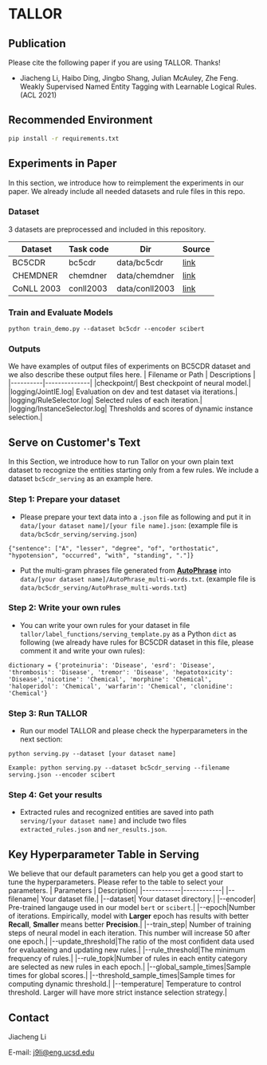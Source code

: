 # TALLOR

## Publication
Please cite the following paper if you are using TALLOR. Thanks!

* Jiacheng Li, Haibo Ding, Jingbo Shang, Julian McAuley, Zhe Feng. Weakly Supervised Named Entity Tagging with Learnable Logical Rules. (ACL 2021)

## Recommended Environment

```bash
pip install -r requirements.txt
```

## Experiments in Paper
In this section, we introduce how to reimplement the experiments in our paper. We already include all needed datasets and rule files in this repo.
### Dataset
3 datasets are preprocessed and included in this repository.

| Dataset             | Task code     | Dir                      | Source   |
|---------------------|---------------|--------------------------|----------|
| BC5CDR   | bc5cdr           | data/bc5cdr                 | [link](https://biocreative.bioinformatics.udel.edu/tasks/biocreative-v/track-3-cdr/)|
| CHEMDNER              | chemdner        | data/chemdner             | [link](https://biocreative.bioinformatics.udel.edu/resources/biocreative-iv/chemdner-corpus/)|
| CoNLL 2003              | conll2003         | data/conll2003               | [link](https://arxiv.org/pdf/cs/0306050v1.pdf)|


### Train and Evaluate Models
```
python train_demo.py --dataset bc5cdr --encoder scibert
```

### Outputs
We have examples of output files of experiments on BC5CDR dataset and we also describe these output files here.
| Filename or Path | Descriptions |
|----------|--------------|
|checkpoint/| Best checkpoint of neural model.|
|logging/JointIE.log| Evaluation on dev and test dataset via iterations.|
|logging/RuleSelector.log| Selected rules of each iteration.|
|logging/InstanceSelector.log| Thresholds and scores of dynamic instance selection.|

## Serve on Customer's Text
In this Section, we introduce how to run Tallor on your own plain text dataset to recognize the entities starting only from a few rules. We include a dataset ```bc5cdr_serving``` as an example here.

### Step 1: Prepare your dataset
* Please prepare your text data into a ```.json``` file as following and put it in ```data/[your dataset name]/[your file name].json```: (example file is ```data/bc5cdr_serving/serving.json```)
```
{"sentence": ["A", "lesser", "degree", "of", "orthostatic", "hypotension", "occurred", "with", "standing", "."]}
```
* Put the multi-gram phrases file generated from **[AutoPhrase](https://github.com/shangjingbo1226/AutoPhrase)** into ```data/[your dataset name]/AutoPhrase_multi-words.txt```.
(example file is ```data/bc5cdr_serving/AutoPhrase_multi-words.txt```)

### Step 2: Write your own rules
* You can write your own rules for your dataset in file ```tallor/label_functions/serving_template.py``` as a Python ```dict``` as following (we already have rules for BC5CDR dataset in this file, please comment it and write your own rules):
```
dictionary = {'proteinuria': 'Disease', 'esrd': 'Disease', 'thrombosis': 'Disease', 'tremor': 'Disease', 'hepatotoxicity': 'Disease','nicotine': 'Chemical', 'morphine': 'Chemical', 'haloperidol': 'Chemical', 'warfarin': 'Chemical', 'clonidine': 'Chemical'}
```
### Step 3: Run TALLOR
* Run our model TALLOR and please check the hyperparameters in the next section:
```
python serving.py --dataset [your dataset name]

Example: python serving.py --dataset bc5cdr_serving --filename serving.json --encoder scibert
```

### Step 4: Get your results
* Extracted rules and recognized entities are saved into path ```serving/[your dataset name]``` and include two files ```extracted_rules.json``` and ```ner_results.json```.

## Key Hyperparameter Table in Serving
We believe that our default parameters can help you get a good start to tune the hyperparameters. Please refer to the table to select your parameters.
| Parameters | Description|
|------------|------------|
|--filename| Your dataset file.|
|--dataset| Your dataset directory.|
|--encoder| Pre-trained langauge used in our model ```bert``` or ```scibert```.|
|--epoch|Number of iterations. Empirically, model with **Larger** epoch has results with better **Recall**, **Smaller** means better **Precision**.|
|--train_step| Number of training steps of neural model in each iteration. This number will increase 50 after one epoch.|
|--update_threshold|The ratio of the most confident data used for evaluateing and updating new rules.|
|--rule_threshold|The minimum frequency of rules.|
|--rule_topk|Number of rules in each entity category are selected as new rules in each epoch.|
|--global_sample_times|Sample times for global scores.|
|--threshold_sample_times|Sample times for computing dynamic threshold.|
|--temperature| Temperature to control threshold. Larger will have more strict instance selection strategy.|

## Contact
Jiacheng Li

E-mail: j9li@eng.ucsd.edu
